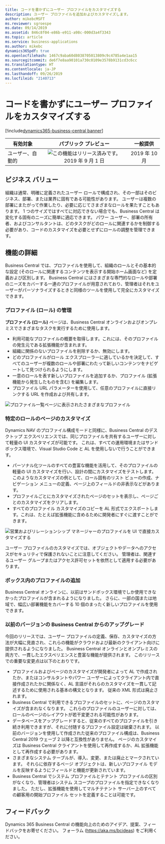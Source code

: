 ```yaml
---
title: コードを書かずにユーザー プロファイルをカスタマイズする
description: ユーザー プロファイルを追加およびカスタマイズします。
author: mikebcMSFT
ms.reviewer: sgroespe
ms.date: 09/14/2019
ms.assetid: 846c8f04-e86b-e911-a98c-000d3a4f3343
ms.topic: article
ms.service: business-applications
ms.author: mikebc
dynamics365pdf: true
ms.openlocfilehash: 1467c9aba60d8038705013809c9c4785a4e1aa15
ms.sourcegitcommit: de6f7e8aa90101a730c0109e3578b9131cd3c6cc
ms.translationtype: HT
ms.contentlocale: ja-JP
ms.lasthandoff: 09/26/2019
ms.locfileid: "2140713"
---
```

# <a name="customize-user-profiles-without-writing-code"></a>コードを書かずにユーザー プロファイルをカスタマイズする
[!include[dynamics365-business-central banner](../includes/dynamics365-business-central.md)]

| 有効対象    |  パブリック プレビュー | 一般提供 | 
| ---------- | :----------: |:----------: |
|ユーザー、自動的|![この機能はリリース済みです。](/dynamics365-release-plan/media/green-checkmark.png "この機能はリリース済みです。") 2019 年 9 月 1 日| 2019 年 10 月|


## <a name="business-value"></a>ビジネス バリュー
<!-- bv start -->
組織は通常、明確に定義されたユーザー ロールで構成され、その一部はそのビジネス、部署、または業界に固有である可能性があります。 ユーザーは複数の部署にまたがって作業したり、必要に応じてさまざまなロールを果たすこともあります。 1 つのサイズではすべてに対応できない場合でも、Business Central は変化する固有のニーズに簡単に適応できます。 パワー ユーザー、部署の所有者、およびコンサルタントは、どのタスクがどのロールに関連するかを制御する必要があり、コードのカスタマイズを必要とせずにロールの調整を管理できます。
<!-- bv end -->



## <a name="feature-details"></a>機能の詳細
<!--feature detail start -->
Business Central では、プロファイルを使用して、組織のロールとその基本的な設定 (そのロールに関連するコンテンツを表示する開始ホーム画面など) を定義および区別します。 Business Central にはさまざまな専門的なロールや部署のニーズをカバーする一連のプロファイルが用意されており、管理者はそれをユーザーがパーソナライズするときと同様のツールを使用して完全にカスタマイズできます。

### <a name="administration-of-profiles-roles"></a>プロファイル (ロール) の管理
**プロファイル (ロール)** ページは、Business Central オンラインおよびオンプレミスでさまざまなタスクを実行するために使用します。

 - 利用可能なプロファイルの概要を取得します。これには、そのプロファイルの発生元である拡張機能が含まれます。
 - 組織に関係のないプロファイルを削除するか、無効にします。
 - どのプロファイルがロール エクスプローラーに適しているかを決定して、すべてのユーザーが複数のロールや部署にわたって新しいコンテンツをナビゲートして見つけられるようにします。
 - 一意のロールを表す新しいプロファイルを追加するか、プロファイル (拡張機能から発生したものを含む) を編集します。
 - プロファイル URL パラメーターを使用して、任意のプロファイルに直接リンクする URL を作成および共有します。

![プロファイル一覧ページに表示されたさまざまなプロファイル](media/profiles-list.png "プロファイル一覧ページに表示されたさまざまなプロファイル")

### <a name="customizing-pages-for-a-specific-role"></a>特定のロールのページのカスタマイズ
Dynamics NAV のプロファイル構成モードと同様に、Business Central のデスクトップ エクスペリエンスでは、同じプロファイルを共有するユーザーに対して軽量の UI カスタマイズが可能です。 これは、すべての運用環境またはサンドボックス環境で、Visual Studio Code と AL を使用しないで行うことができます。

  - パーソナル化ツールのすべての豊富な機能を活用して、そのプロファイルの軽量の UI カスタマイズを行い、設計の間にカスタマイズをテストします。 このようなカスタマイズの例として、ロール固有のリスト ビューの作成、ナビゲーション メニューの定義、ページ上のフィールドの非表示などがあります。
 - プロファイルごとにカスタマイズされたページのセットを表示し、ページごとのカスタマイズをクリアします。
 - すべてのプロファイル カスタマイズのコピーを AL 形式でエクスポートします。これは、たとえば拡張機能に含めるために開発者にすぐに渡すことができます。

![営業およびリレーションシップ マネージャーのプロファイルを UI で直接カスタマイズする](media/customize-profile.png "営業およびリレーションシップ マネージャーのプロファイルを UI で直接カスタマイズする")

ユーザー プロファイルのカスタマイズでは、オブジェクトやデータへのアクセスがセキュリティで保護されないことに注意してください。 管理者は、関連するユーザー グループまたはアクセス許可セットを依然として適用する必要があります。

### <a name="more-profiles-in-the-box"></a>ボックス内のプロファイルの追加
Business Central オンラインに、以前はサンドボックス環境でしか使用できなかったプロファイルが含まれるようになりました。 さらに、一部の国または地域で、幅広い部署機能をカバーする 10 個のまったく新しいプロファイルを使用できます。

### <a name="upgrading-from-an-earlier-version-of-business-central"></a>以前のバージョンの Business Central からのアップグレード
今回のリリースでは、ユーザー プロファイルの定義、保存、カスタマイズの方法が大幅に見直され、これらの機能がクラウドおよび最新のクライアント向けに提供されるようになりました。 Business Central オンラインとオンプレミスの両方で、一貫したエクスペリエンスと豊富な機能が提供されます。 このリリースでの重要な変更点は以下のとおりです。

 - プロファイルおよびページのカスタマイズが開発者によって AL で作成されたか、またはコンサルタントやパワー ユーザーによってクライアント内で直接作成されたかに関係なく、AL 言語がそれらのカスタマイズを一貫して記述するために使用される基本の構文となります。 従来の XML 形式は廃止されます。
 - Business Central で利用できるプロファイルのセットに、ページのカスタマイズが含まれなくなります。 これらのプロファイルのユーザーに対しては、ロールのページのレイアウトが若干変更される可能性があります。
 - データベースをアップグレードすると、従来のすべてのプロファイルを引き続き利用できますが、それに付随するプロファイル設定は破棄されます。 以前のバージョンを使用して作成された従来のプロファイル構成は、Business Central 2019 ウェーブ 2 以降と互換性がありません。 ページのカスタマイズは Business Central クライアントを使用して再作成するか、AL 拡張機能として再作成する必要があります。
 - さまざまなシステム テーブルが、導入、変更、または廃止とマークされています。 それらに依存するページ オブジェクトは、新しいプロファイル モデルを反映するようにフィールドと機能が更新されています。
 - Business Central でシステム プロファイルとテナント プロファイルの区別がなくなり、管理者はシステム スコープのプロファイルを指定できなくなりました。 ただし、拡張機能を使用してマルチテナント サーバー上のすべての顧客用の開始プロファイル セットを定義することは可能です。

<!--feature detail end -->








## <a name="tell-us-what-you-think"></a>フィードバック
Dynamics 365 Business Central の機能向上のためのアイデア、提案、フィードバックをお寄せください。 フォーラム (https://aka.ms/bcideas) をご利用ください。



